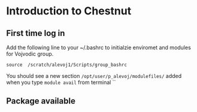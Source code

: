 # Introduction to Chestnut

## First time log in  ##
Add the following line to your ~/.bashrc to initialzie enviromet and modules for Vojvodic group.   

`source  /scratch/alevoj1/Scripts/group_bashrc`

You should see a new section `/opt/user/p_alevoj/modulefiles/` added when you type `module avail` from terminal
``
## Package available ##
